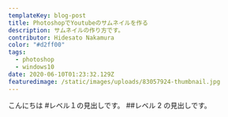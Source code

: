 ```yaml
---
templateKey: blog-post
title: PhotoshopでYoutubeのサムネイルを作る
description: サムネイルの作り方です。
contributor: Hidesato Nakamura
color: "#d2ff00"
tags:
  - photoshop
  - windows10
date: 2020-06-10T01:23:32.129Z
featuredimage: /static/images/uploads/83057924-thumbnail.jpg
---
```


こんにちは #レベル１の見出しです。 ##レベル 2 の見出しです。
